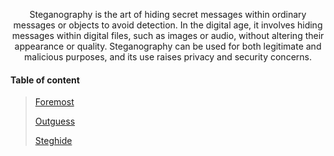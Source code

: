 
<div><p align="center">

<p align="center">Steganography is the art of hiding secret messages within ordinary messages or objects to avoid detection. In the digital age, it involves hiding messages within digital files, such as images or audio, without altering their appearance or quality. Steganography can be used for both legitimate and malicious purposes, and its use raises privacy and security concerns.</p></div>

#### Table of content

> [Foremost](/Security/Steganography/Foremost)
>   
> [Outguess](/Security/Steganography/Outguess)
>
> [Steghide](/Security/Steganography/Steghide)

